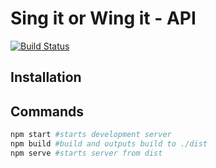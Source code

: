 # Sing it or Wing it - API

[![Build Status](https://travis-ci.org/bellstrand/singorwing-api.svg?branch=master)](https://travis-ci.org/bellstrand/singorwing-api)

## Installation

## Commands

```bash
npm start #starts development server
npm build #build and outputs build to ./dist
npm serve #starts server from dist
```
